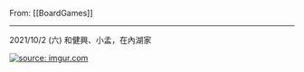 From: [[BoardGames]]

---

2021/10/2 (六) 和健興、小孟，在內湖家

<a href="https://imgur.com/5mgC4ZM"><img src="https://i.imgur.com/5mgC4ZM.jpg" title="source: imgur.com" /></a>